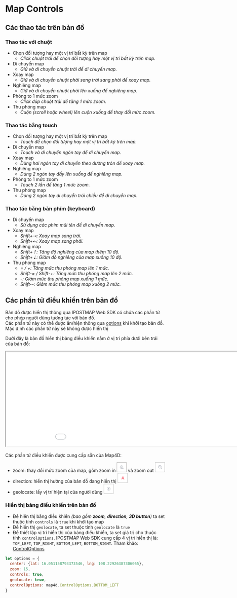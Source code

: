 # Map Controls

## Các thao tác trên bản đồ

### Thao tác với chuột
- Chọn đối tượng hay một vị trí bất kỳ trên map
  - *Click chuột trái để chọn đối tượng hay một vị trí bất kỳ trên map.*
- Di chuyển map
  - *Giữ và di chuyển chuột trái để di chuyển map.*
- Xoay map
  - *Giữ và di chuyển chuột phải sang trái sang phải để xoay map.*
- Nghiêng map
  - *Giữ và di chuyển chuột phải lên xuống để nghiêng map.*
- Phóng to 1 mức zoom
  - *Click đúp chuột trái để tăng 1 mức zoom.*
- Thu phóng map
  - *Cuộn (scroll hoặc wheel) lên cuộn xuống để thay đổi mức zoom.*

### Thao tác bằng touch
- Chọn đối tượng hay một vị trí bất kỳ trên map
  - *Touch để chọn đối tượng hay một vị trí bất kỳ trên map.*
- Di chuyển map
  - *Touch và di chuyển ngón tay để di chuyển map.*
- Xoay map
  - *Dùng hai ngón tay di chuyển theo đường tròn để xoay map.*
- Nghiêng map
  - *Dùng 2 ngón tay đẩy lên xuống để nghiêng map.*
- Phóng to 1 mức zoom
  - *Touch 2 lần để tăng 1 mức zoom.*
- Thu phóng map
  - *Dùng 2 ngón tay di chuyển trái chiều để di chuyển map.*

### Thao tác bằng bàn phím (keyboard)
- Di chuyển map
  - *Sử dụng các phím mũi tên để di chuyển map.*
- Xoay map
  - *Shift+⇢: Xoay map sang trái.*
  - *Shift+⇠: Xoay map sang phải.*
- Nghiêng map
  - *Shift+⇡: Tăng độ nghiêng của map thêm 10 độ.*
  - *Shift+⇣: Giảm độ nghiêng của map xuống 10 độ.*
- Thu phóng map
  - *= / +: Tăng mức thu phóng map lên 1 mức.*
  - *Shift-= / Shift-+: Tăng mức thu phóng map lên 2 mức.*
  - *-: Giảm mức thu phóng map xuống 1 mức.*
  - *Shift--: Giảm mức thu phóng map xuống 2 mức.*

## Các phần tử điều khiển trên bản đồ

Bản đồ được hiển thị thông qua IPOSTMAP Web SDK có chứa các phần tử cho phép người dùng tương tác với bản đồ.  
Các phần tử này có thể được ẩn/hiện thông qua [options](/ipostmap-map/web/v1.0/reference/map.md?id=mapoptions-interface) khi khởi tạo bản đồ.  
Mặc định các phần tử này sẽ không được hiển thị

Dưới đây là bản đồ hiển thị bảng điều khiển nằm ở vị trí phía dưới bên trái của bản đồ:
<iframe src="./html/map-controls.html" style="min-width: 1000px;" height="300px"></iframe>

Các phần tử điều khiển được cung cấp sẵn của Map4D:
- zoom: thay đổi mức zoom của map, gồm zoom in ![zoom-in](../../resources/zoom-in.png) và zoom out ![zoom-out](../../resources/zoom-out.png)
- direction: hiển thị hướng của bản đồ đang hiển thị ![direct-ion](../../resources/direct-icon.png)
- geolocate: lấy vị trí hiện tại của người dùng ![location-icon](../../resources/location-icon.png)

### Hiển thị bảng điều khiển trên bản đồ

- Để hiển thị bẳng điều khiển *(bao gồm **zoom**, **direction**, **3D button**)* ta set thuộc tính `controls` là `true` khi khởi tạo map
- Để hiển thị `geolocate`, ta set thuộc tính `geolocate` là `true`
- Để thiết lập vị trí hiển thị của bảng điều khiển, ta set giá trị cho thuộc tính `controlOptions`. IPOSTMAP Web SDK cung cấp 4 vị trí hiển thị là: `TOP_LEFT`, `TOP_RIGHT`, `BOTTOM_LEFT`, `BOTTOM_RIGHT`. Tham khảo: [ControlOptions](/ipostmap-map/web/v1.0/reference/map.md?id=controloptions-enum)

```js
let options = {
  center: {lat: 16.051158793373546, lng: 108.22926387306055},
  zoom: 15,
  controls: true,
  geolocate: true,
  controlOptions: map4d.ControlOptions.BOTTOM_LEFT
}
```
